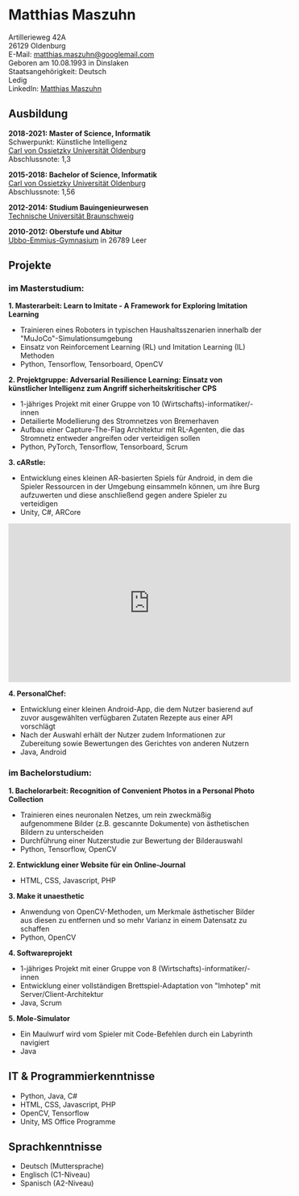 
# Matthias Maszuhn

Artillerieweg 42A <br>
26129 Oldenburg <br>
E-Mail: <matthias.maszuhn@googlemail.com> <br>
Geboren am 10.08.1993 in Dinslaken <br>
Staatsangehörigkeit: Deutsch <br>
Ledig <br>
LinkedIn: [Matthias Maszuhn](https://www.linkedin.com/in/matthias-maszuhn-611332207/)<br>


## Ausbildung

**2018-2021: Master of Science, Informatik** <br>
Schwerpunkt: Künstliche Intelligenz <br>
[Carl von Ossietzky Universität Oldenburg](https://uol.de/) <br>
Abschlussnote: 1,3 <br>



**2015-2018: Bachelor of Science, Informatik** <br>
[Carl von Ossietzky Universität Oldenburg](https://uol.de/) <br>
Abschlussnote: 1,56



**2012-2014: Studium Bauingenieurwesen** <br>
[Technische Universität Braunschweig](https://www.tu-braunschweig.de/) <br>

**2010-2012: Oberstufe und Abitur** <br>
[Ubbo-Emmius-Gymnasium](https://www.ueg-leer.de/) in 26789 Leer

## Projekte

### im Masterstudium:


**1. Masterarbeit: Learn to Imitate - A Framework for Exploring Imitation Learning** <br>
- Trainieren eines Roboters in typischen Haushaltsszenarien innerhalb der "MuJoCo"-Simulationsumgebung <br>
- Einsatz von Reinforcement Learning (RL) und Imitation Learning (IL) Methoden
- Python, Tensorflow, Tensorboard, OpenCV

**2. Projektgruppe: Adversarial Resilience Learning: Einsatz von künstlicher Intelligenz zum Angriff sicherheitskritischer CPS** <br>
- 1-jähriges Projekt mit einer Gruppe von 10 (Wirtschafts)-informatiker/-innen
- Detailierte Modellierung des Stromnetzes von Bremerhaven <br>
- Aufbau einer Capture-The-Flag Architektur mit RL-Agenten, die das Stromnetz entweder angreifen oder verteidigen sollen
- Python, PyTorch, Tensorflow, Tensorboard, Scrum

**3. cARstle:** <br>
- Entwicklung eines kleinen AR-basierten Spiels für Android, in dem die Spieler Ressourcen in der Umgebung einsammeln können, um ihre Burg aufzuwerten und diese anschließend gegen andere Spieler zu verteidigen
- Unity, C#, ARCore

<iframe width="560" height="315" 
src="https://www.youtube.com/embed/KLxDn0hfHZU" 
frameborder="0" 
allow="accelerometer; autoplay; clipboard-write; encrypted-media; gyroscope; picture-in-picture"
allowfullscreen></iframe>

**4. PersonalChef:** <br>
- Entwicklung einer kleinen Android-App, die dem Nutzer basierend auf zuvor ausgewählten verfügbaren Zutaten Rezepte aus einer API vorschlägt
- Nach der Auswahl erhält der Nutzer zudem Informationen zur Zubereitung sowie Bewertungen des Gerichtes von anderen Nutzern
- Java, Android


### im Bachelorstudium:

**1. Bachelorarbeit: Recognition of Convenient Photos in a Personal Photo Collection** <br>
- Trainieren eines neuronalen Netzes, um rein zweckmäßig aufgenommene Bilder (z.B. gescannte Dokumente) von ästhetischen Bildern zu unterscheiden
- Durchführung einer Nutzerstudie zur Bewertung der Bilderauswahl
- Python, Tensorflow, OpenCV

**2. Entwicklung einer Website für ein Online-Journal** <br>
- HTML, CSS, Javascript, PHP

**3. Make it unaesthetic** <br>
- Anwendung von OpenCV-Methoden, um Merkmale ästhetischer Bilder aus diesen zu entfernen und so mehr Varianz in einem Datensatz zu schaffen
- Python, OpenCV

**4. Softwareprojekt** <br>
- 1-jähriges Projekt mit einer Gruppe von 8 (Wirtschafts)-informatiker/-innen
- Entwicklung einer vollständigen Brettspiel-Adaptation von "Imhotep" mit Server/Client-Architektur
- Java, Scrum

**5. Mole-Simulator** <br>
- Ein Maulwurf wird vom Spieler mit Code-Befehlen durch ein Labyrinth navigiert
- Java

## IT & Programmierkenntnisse
- Python, Java, C#
- HTML, CSS, Javascript, PHP
- OpenCV, Tensorflow
- Unity, MS Office Programme

## Sprachkenntnisse
- Deutsch (Muttersprache)
- Englisch (C1-Niveau)
- Spanisch (A2-Niveau)
